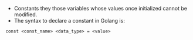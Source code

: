 * Constants they those variables whose values once initialized cannot be modified.
* The syntax to declare a constant in Golang is:

```
const <const_name> <data_type> = <value>
```
